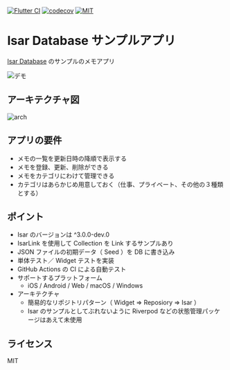 [![Flutter CI](https://github.com/susatthi/flutter-sample-isar/actions/workflows/flutter_ci.yaml/badge.svg)](https://github.com/susatthi/flutter-sample-isar/actions/workflows/flutter_ci.yaml)
[![codecov](https://codecov.io/gh/susatthi/flutter-sample-isar/branch/main/graph/badge.svg?token=ZGF5SOBBSM)](https://codecov.io/gh/susatthi/flutter-sample-isar)
<a href="https://opensource.org/licenses/MIT"><img src="https://img.shields.io/badge/License-MIT-purple" alt="MIT"></a>

# Isar Database サンプルアプリ

[Isar Database](https://pub.dev/packages/isar) のサンプルのメモアプリ

![デモ](https://user-images.githubusercontent.com/13707135/172751546-4b8b5e0a-ab36-404e-adeb-63742da841fd.gif)

## アーキテクチャ図

![arch](https://user-images.githubusercontent.com/13707135/173222719-16ece245-e0f9-46e3-99d5-6ba2c178d81d.png)


## アプリの要件

- メモの一覧を更新日時の降順で表示する
- メモを登録、更新、削除ができる
- メモをカテゴリにわけて管理できる
- カテゴリはあらかじめ用意しておく（仕事、プライベート、その他の３種類とする）

## ポイント

- Isar のバージョンは ^3.0.0-dev.0
- IsarLink を使用して Collection を Link するサンプルあり
- JSON ファイルの初期データ（ Seed ）を DB に書き込み
- 単体テスト／ Widget テストを実装
- GitHub Actions の CI による自動テスト
- サポートするプラットフォーム
  - iOS / Android / Web / macOS / Windows
- アーキテクチャ
  - 簡易的なリポジトリパターン（ Widget => Reposiory => Isar ）
  - Isar のサンプルとしてぶれないように Riverpod などの状態管理パッケージはあえて未使用

## ライセンス

MIT
